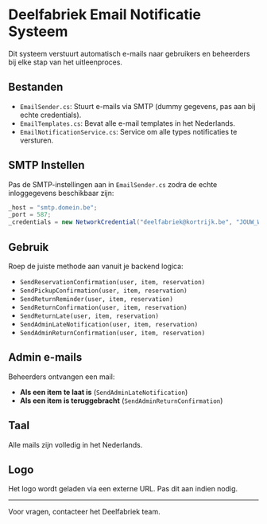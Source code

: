 # Deelfabriek Email Notificatie Systeem

Dit systeem verstuurt automatisch e-mails naar gebruikers en beheerders bij elke stap van het uitleenproces.

## Bestanden

- `EmailSender.cs`: Stuurt e-mails via SMTP (dummy gegevens, pas aan bij echte credentials).
- `EmailTemplates.cs`: Bevat alle e-mail templates in het Nederlands.
- `EmailNotificationService.cs`: Service om alle types notificaties te versturen.

## SMTP Instellen

Pas de SMTP-instellingen aan in `EmailSender.cs` zodra de echte inloggegevens beschikbaar zijn:

```csharp
_host = "smtp.domein.be";
_port = 587;
_credentials = new NetworkCredential("deelfabriek@kortrijk.be", "JOUW_WACHTWOORD");
```

## Gebruik

Roep de juiste methode aan vanuit je backend logica:

- `SendReservationConfirmation(user, item, reservation)`
- `SendPickupConfirmation(user, item, reservation)`
- `SendReturnReminder(user, item, reservation)`
- `SendReturnConfirmation(user, item, reservation)`
- `SendReturnLate(user, item, reservation)`
- `SendAdminLateNotification(user, item, reservation)`
- `SendAdminReturnConfirmation(user, item, reservation)`

## Admin e-mails

Beheerders ontvangen een mail:

- **Als een item te laat is** (`SendAdminLateNotification`)
- **Als een item is teruggebracht** (`SendAdminReturnConfirmation`)

## Taal

Alle mails zijn volledig in het Nederlands.

## Logo

Het logo wordt geladen via een externe URL. Pas dit aan indien nodig.

---

Voor vragen, contacteer het Deelfabriek team.
